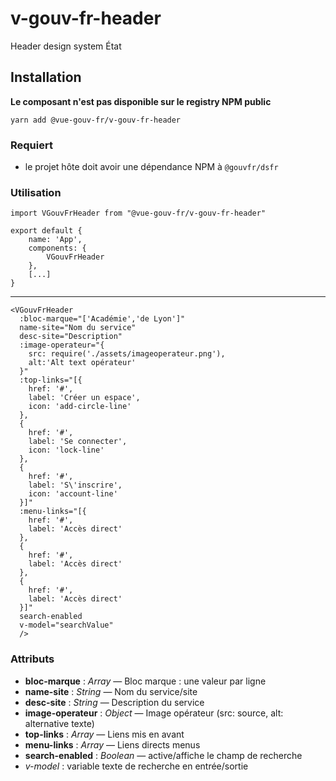 # v-gouv-fr-header
Header design system État

## Installation
**Le composant n'est pas disponible sur le registry NPM public**

`yarn add @vue-gouv-fr/v-gouv-fr-header`
    
### Requiert
- le projet hôte doit avoir une dépendance NPM à `@gouvfr/dsfr`

### Utilisation
    import VGouvFrHeader from "@vue-gouv-fr/v-gouv-fr-header"

    export default {
        name: 'App',
        components: {
            VGouvFrHeader
        },
        [...]
    }
---
    <VGouvFrHeader 
      :bloc-marque="['Académie','de Lyon']" 
      name-site="Nom du service" 
      desc-site="Description"      
      :image-operateur="{
        src: require('./assets/imageoperateur.png'),
        alt:'Alt text opérateur'
      }"
      :top-links="[{
        href: '#',
        label: 'Créer un espace',
        icon: 'add-circle-line'
      },
      {
        href: '#',
        label: 'Se connecter',
        icon: 'lock-line'
      },
      {
        href: '#',
        label: 'S\'inscrire',
        icon: 'account-line'
      }]"
      :menu-links="[{
        href: '#',
        label: 'Accès direct'
      },
      {
        href: '#',
        label: 'Accès direct'
      },
      {
        href: '#',
        label: 'Accès direct'
      }]"
      search-enabled
      v-model="searchValue"
      />

### Attributs 
- **bloc-marque** : *Array* — Bloc marque : une valeur par ligne
- **name-site** : *String* — Nom du service/site
- **desc-site** : *String* — Description du service
- **image-operateur** : *Object* — Image opérateur (src: source, alt: alternative texte)
- **top-links** : *Array* — Liens mis en avant
- **menu-links** : *Array* — Liens directs menus
- **search-enabled** : *Boolean* — active/affiche le champ de recherche
- *v-model* :  variable texte de  recherche en entrée/sortie